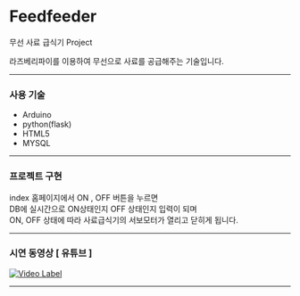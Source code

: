 # Feedfeeder
무선 사료 급식기 Project

라즈베리파이를 이용하여 무선으로 사료를 공급해주는 기술입니다.

<hr>

<h3> 사용 기술 </h3>
<ul>
  <li>Arduino</li>
  <li>python(flask)</li>
  <li>HTML5</li>
  <li>MYSQL</li>
</ul>

<hr>

<h3> 프로젝트 구현 </h3>

index 홈페이지에서 ON , OFF 버튼을 누르면<br>
DB에 실시간으로 ON상태인지 OFF 상태인지 입력이 되며<br>
ON, OFF 상태에 따라 사료급식기의 서보모터가 열리고 닫히게 됩니다.

<hr>

<h3>시연 동영상 [ 유튜브 ]</h3>


[![Video Label](http://img.youtube.com/vi/K08wKIEmR0s/0.jpg)](https://youtu.be/K08wKIEmR0s?t=0s)

<hr>




